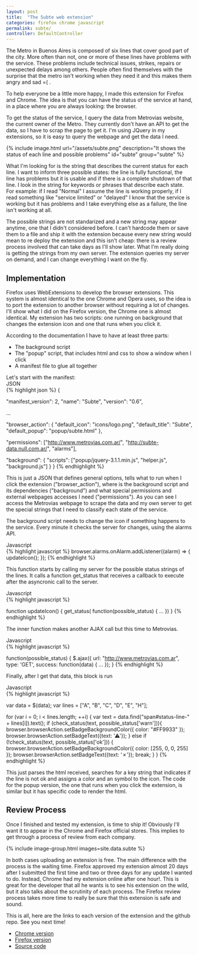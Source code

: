 ```yaml
---
layout: post
title:  "The Subte web extension"
categories: firefox chrome javascript
permalink: subte/
controller: DefaultController
---
```


The Metro in Buenos Aires is composed of six lines that cover good part of the city. More often than not, one or more of these lines have problems with the service. These problems include technical issues, strikes, repairs or unexpected delays among others.
People often find themselves with the surprise that the metro isn't working when they need it and this makes them angry and sad =( .


To help everyone be a little more happy, I made this extension for Firefox and Chrome. The idea is that you can have the status of the service at hand, in a place where you are always looking: the browser.

To get the status of the service, I query the data from Metrovias website, the current owner of the Metro. They currently don't have an API to get the data, so I have to scrap
the page to get it. I'm using JQuery in my extensions, so it is easy to query the webpage and get the data I need.


{% include image.html url="/assets/subte.png" description="It shows the status of each line and possible problems" id="subte" group="subte" %}

What I'm looking for is the string that describes the current status for each line. I want to inform three possible states: the line is fully functional, the line has problems but it is usable and if there is a complete shutdown of that line. I look in the string for keywords or phrases that describe each state. For example: if I read "Normal" I assume the line is working properly, if I read something like "service limited" or "delayed" I know that the service is working but it has problems and I take everything else as a failure, the line isn't working at all.


The possible strings are not standarized and a new string may appear anytime, one that I didn't considered before. I can't hardcode them or save them to a file and ship it with the extension because every new string would mean to re deploy the extension and this isn't cheap: there is a review process involved that can take days as I'll show later.
What I'm really doing is getting the strings from my own server. The extension queries my server on demand, and I can change everything I want on the fly.


## Implementation

Firefox uses WebExtensions to develop the browser extensions. This system is almost identical to the one Chrome and Opera uses, so the idea is to port the extension to another browser without requiring a lot of changes. I'll show what I did on the Firefox version, the Chrome one is almost identical. My extension has two scripts: one running on background that changes the extension icon and one that runs when you click it.


According to the documentation I have to have at least three parts:
<ul>
            <li> The background script</li>
            <li> The "popup" script, that includes html and css to show a window when I click</li>
            <li> A manifest file to glue all together</li>
</ul>
Let's start with the manifest:

<div class="lang-name">JSON</div>
{% highlight json %}
{

  "manifest_version": 2,
  "name": "Subte",
  "version": "0.6",

  ...

  "browser_action": {
    "default_icon": "icons/logo.png",
    "default_title": "Subte",
    "default_popup": "popup/subte.html"
  },

  "permissions": ["http://www.metrovias.com.ar/",
                  "http://subte-data.null.com.ar/", "alarms"],

  "background": {
    "scripts": ["popup/jquery-3.1.1.min.js", "helper.js", "background.js"]
  }
}
{% endhighlight %}


This is just a JSON that defines general options, tells what to run when I click the extension ("browser_action"), where is the background script and its dependencies ("background") and what special permissions and external webpages accesses I need ("permissions"). As you can see I access the Metrovias webpage to scrape the data and my own server to get the special strings that I need to classify each state of the service.

The background script needs to change the icon if something happens to the service. Every minute it checks the server for changes, using the alarms API.

<div class="lang-name">Javascript</div>
{% highlight javascript %}
browser.alarms.onAlarm.addListener((alarm) => {
  updateIcon();
});
{% endhighlight %}


This function starts by calling my server for the possible status strings of the lines. It calls a function get_status that receives a callback to execute after the asyncronic call to the server.

<div class="lang-name">Javascript</div>
{% highlight javascript %}

function updateIcon() {
    get_status(
        function(possible_status) {
            ...
        })
}
{% endhighlight %}


The inner function makes another AJAX call but this time to Metrovias.

<div class="lang-name">Javascript</div>
{% highlight javascript %}

function(possible_status) {
    $.ajax({
        url: "http://www.metrovias.com.ar",
        type: 'GET',
        success: function(data) {
            ...
    });
}
{% endhighlight %}


Finally, after I get that data, this block is run

<div class="lang-name">Javascript</div>
{% highlight javascript %}

var data = $(data);
var lines = ["A", "B", "C", "D", "E", "H"];

for (var i = 0; i < lines.length; ++i) {
    var text = data.find("span#status-line-" + lines[i]).text();
    if (check_status(text, possible_status['warn'])){
        browser.browserAction.setBadgeBackgroundColor({ color: "#FF9933" });
        browser.browserAction.setBadgeText({text: '⚠'});
    } else if (!check_status(text, possible_status['ok'])) {
        browser.browserAction.setBadgeBackgroundColor({ color: [255, 0, 0, 255] });
        browser.browserAction.setBadgeText({text: '✗'});
        break;
    }
}
{% endhighlight %}



This just parses the html received, searches for a key string that indicates if the line is not ok and assigns a color and an symbol to the icon.
The code for the popup version, the one that runs when you click the extension, is similar but it has specific code to render the html.

## Review Process

Once I finished and tested my extension, is time to ship it! Obviously I'll want it to appear in the Chrome and Firefox official stores. This implies to get through a process of review from each company.


{% include image-group.html images=site.data.subte %}



In both cases uploading an extension is free. The main difference with the process is the waiting time. Firefox approved my extension almost 20 days after I submitted the first time and two or three days for any update I wanted to do. Instead, Chrome had my extension online after one hour!. This is great for the developer that all he wants is to see his extension on the wild, but it also talks about the scrutinity of each process. The Firefox review process takes more time to really be sure that this extension is safe and sound.

This is all, here are the links to each version of the extension and the github repo. See you next time!

* [Chrome version][chrome]
* [Firefox version][firefox]
* [Source code][github]

[chrome]: https://chrome.google.com/webstore/detail/subte/onobkjhgkjlgdpncdlnjkgecfjkkhoen?hl=es-419
[firefox]: https://addons.mozilla.org/en-US/firefox/addon/subte/
[github]: https://github.com/nicovaras/subte




